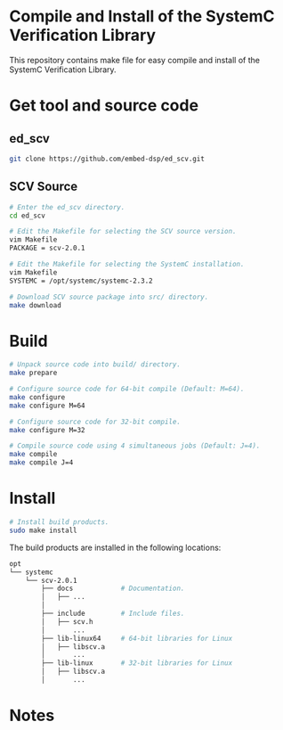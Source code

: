 
Compile and Install of the SystemC Verification Library
=======================================================

This repository contains make file for easy compile and install of the SystemC Verification Library.

Get tool and source code
========================

## ed_scv
```bash
git clone https://github.com/embed-dsp/ed_scv.git
```

## SCV Source
```bash
# Enter the ed_scv directory.
cd ed_scv

# Edit the Makefile for selecting the SCV source version.
vim Makefile
PACKAGE = scv-2.0.1

# Edit the Makefile for selecting the SystemC installation.
vim Makefile
SYSTEMC = /opt/systemc/systemc-2.3.2

# Download SCV source package into src/ directory.
make download
```

Build
=====
```bash
# Unpack source code into build/ directory.
make prepare

# Configure source code for 64-bit compile (Default: M=64).
make configure
make configure M=64

# Configure source code for 32-bit compile.
make configure M=32

# Compile source code using 4 simultaneous jobs (Default: J=4).
make compile
make compile J=4
```

Install
=======
```bash
# Install build products.
sudo make install
```

The build products are installed in the following locations:
```bash
opt
└── systemc
    └── scv-2.0.1
        ├── docs            # Documentation.
        │   ├── ...
        │
        ├── include         # Include files.
        │   ├── scv.h
        │       ...
        ├── lib-linux64     # 64-bit libraries for Linux
        │   ├── libscv.a
        │       ...
        ├── lib-linux       # 32-bit libraries for Linux
        │   ├── libscv.a
        │       ...
```

Notes
=====
